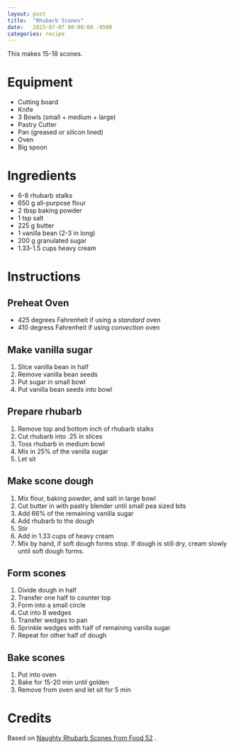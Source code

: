 ```yaml
---
layout: post
title:  "Rhubarb Scones"
date:   2023-07-07 00:00:00 -0500
categories: recipe
---
```


This makes 15-18 scones.

# Equipment

- Cutting board
- Knife
- 3 Bowls (small + medium + large)
- Pastry Cutter
- Pan (greased or silicon lined)
- Oven
- Big spoon

# Ingredients

- 6-8 rhubarb stalks
- 650 g all-purpose flour
- 2 tbsp baking powder
- 1 tsp salt
- 225 g butter
- 1 vanilla bean (2-3 in long)
- 200 g granulated sugar 
- 1.33-1.5 cups heavy cream

# Instructions

## Preheat Oven

- 425 degrees Fahrenheit if using a _standard_ oven
- 410 degress Fahrenheit if using _convection_ oven

## Make vanilla sugar

1. Slice vanilla bean in half
1. Remove vanilla bean seeds
1. Put sugar in small bowl
1. Put vanilla bean seeds into bowl

## Prepare rhubarb

1. Remove top and bottom inch of rhubarb stalks
1. Cut rhubarb into .25 in slices 
1. Toss rhubarb in medium bowl
1. Mix in 25% of the vanilla sugar
1. Let sit

## Make scone dough

1. Mix flour, baking powder, and salt in large bowl
1. Cut butter in with pastry blender until small pea sized bits
1. Add 66% of the remaining vanilla sugar
1. Add rhubarb to the dough
1. Stir
1. Add in 1.33 cups of heavy cream
1. Mix by hand, if soft dough forms stop. If dough is still dry, cream slowly until soft dough forms.


## Form scones

1. Divide dough in half
1. Transfer one half to counter top
1. Form into a small circle
1. Cut into 8 wedges
1. Transfer wedges to pan
1. Sprinkle wedges with half of remaining vanilla sugar
1. Repeat for other half of dough

## Bake scones

1. Put into oven
1. Bake for 15-20 min until golden
1. Remove from oven and let sit for 5 min



# Credits

Based on [Naughty Rhubarb Scones from Food 52](https://food52.com/recipes/4318-naughty-rhubarb-scones) .
